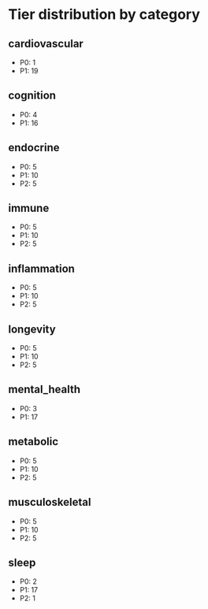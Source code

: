 # Tier distribution by category

## cardiovascular
- P0: 1
- P1: 19

## cognition
- P0: 4
- P1: 16

## endocrine
- P0: 5
- P1: 10
- P2: 5

## immune
- P0: 5
- P1: 10
- P2: 5

## inflammation
- P0: 5
- P1: 10
- P2: 5

## longevity
- P0: 5
- P1: 10
- P2: 5

## mental_health
- P0: 3
- P1: 17

## metabolic
- P0: 5
- P1: 10
- P2: 5

## musculoskeletal
- P0: 5
- P1: 10
- P2: 5

## sleep
- P0: 2
- P1: 17
- P2: 1

